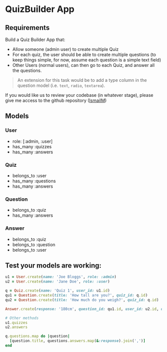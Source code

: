 # QuizBuilder App

## Requirements

Build a Quiz Builder App that:

* Allow someone (admin user) to create multiple Quiz
* For each quiz, the user should be able to create multiple questions (to keep things simple, for now, assume each question is a simple text field)
* Other Users (normal users), can then go to each Quiz, and answer all the questions.

> An extension for this task would be to add a type column in the question model (i.e. `text`, `radio`, `textarea`).

If you would like us to review your codebase (in whatever stage), please give me access to the github repository ([IsmailM]([url](https://github.com/IsmailM/)))

## Models
### User
- role: [:admin, :user]
- has_many :quizzes
- has_many :answers

### Quiz
- belongs_to :user
- has_many :questions
- has_many :answers

### Question
- belongs_to :quiz
- has_many :answers

### Answer
- belongs_to :quiz
- belongs_to :question
- belongs_to :user

## Test your models are working:
```ruby
u1 = User.create(name: 'Joe Bloggs', role: :admin)
u2 = User.create(name: 'Jane Doe', role: :user)

q = Quiz.create(name: 'Quiz 1', user_id: u1.id)
qu1 = Question.create(title: 'How tall are you?', quiz_id: q.id)
qu2 = Question.create(title: 'How much do you weigh?', quiz_id: q.id)

Answer.create(response: '180cm', question_id: qu1.id, user_id: u2.id, quiz_id: q.id)

# Other methods
u1.quizzes
u2.answers

q.questions.map do |question|
  [question.title, questions.answers.map(&:response).join(',')]
end
```


